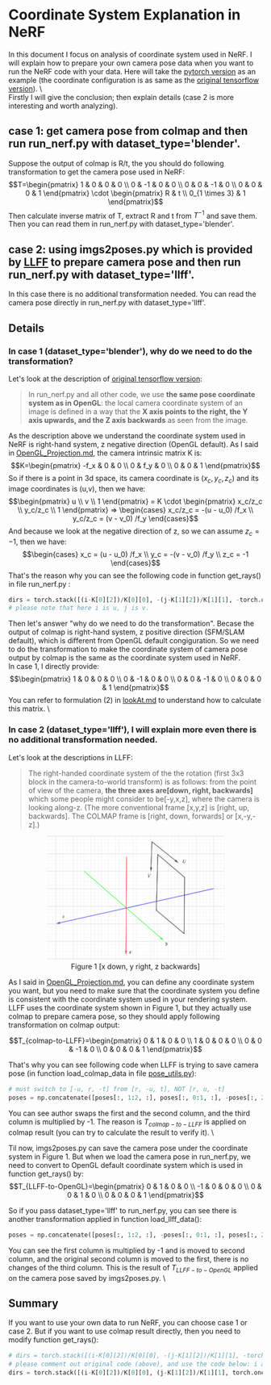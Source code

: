 # Coordinate System Explanation in NeRF

In this document I focus on analysis of coordinate system used in NeRF. I will explain how to prepare your own camera pose data when you want to run the NeRF code with your data. Here will take the [pytorch version](https://github.com/yenchenlin/nerf-pytorch/tree/master) as an example (the coordinate configuration is as same as the [original tensorflow version](https://github.com/bmild/nerf)). \  
Firstly I will give the conclusion; then explain details (case 2 is more interesting and worth analyzing).

## case 1: get camera pose from colmap and then run run_nerf.py with dataset_type='blender'.
Suppose the output of colmap is R/t, the you should do following transformation to get the camera pose used in NeRF:
$$T=\begin{pmatrix}
1 & 0 & 0 & 0 \\
0 & -1 & 0 & 0 \\
0 & 0 & -1 & 0 \\
0 & 0 & 0 & 1
\end{pmatrix}  \cdot \begin{pmatrix}
R & t \\
0_{1 \times 3} & 1
\end{pmatrix}$$
Then calculate inverse matrix of T, extract R and t from $T^{-1}$ and save them. Then you can read them in run_nerf.py with dataset_type='blender'.

## case 2: using imgs2poses.py which is provided by [LLFF](https://github.com/Fyusion/LLFF/tree/master) to prepare camera pose and then run run_nerf.py with dataset_type='llff'.
In this case there is no additional transformation needed. You can read the camera pose directly in run_nerf.py with dataset_type='llff'.

## Details
### In case 1 (dataset_type='blender'), why do we need to do the transformation? 
Let's look at the description of [original tensorflow version](https://github.com/bmild/nerf): 
> In run_nerf.py and all other code, we use **the same pose coordinate system as in OpenGL**: the local camera coordinate system of an image is defined in a way that the **X axis points to the right, the Y axis upwards, and the Z axis backwards** as seen from the image.

As the description above we understand the coordinate system used in NeRF is right-hand system, z negative direction (OpenGL default). As I said in [OpenGL_Projection.md](https://github.com/bitlw/LearnProjMatrix/blob/main/doc/OpenGL_Projection.md), the camera intrinsic matrix K is:
$$K=\begin{pmatrix}
-f_x & 0 & 0 \\
0 & f_y & 0 \\
0 & 0 & 1
\end{pmatrix}$$
So if there is a point in 3d space, its camera coordinate is $(x_c, y_c, z_c)$ and its image coordinates is (u,v), then we have:
$$\begin{pmatrix}
u \\
v \\
1
\end{pmatrix} = K \cdot \begin{pmatrix}
x_c/z_c \\
y_c/z_c \\
1
\end{pmatrix} => 
\begin{cases}
x_c/z_c = -(u - u_0) /f_x \\
y_c/z_c = (v - v_0) /f_y 
\end{cases}$$
And because we look at the negative direction of z, so we can assume $z_c = -1$, then we have:
$$\begin{cases}
x_c = (u - u_0) /f_x \\
y_c = -(v - v_0) /f_y \\
z_c = -1
\end{cases}$$
That's the reason why you can see the following code in function get_rays() in file run_nerf.py :
```python
dirs = torch.stack([(i-K[0][2])/K[0][0], -(j-K[1][2])/K[1][1], -torch.ones_like(i)], -1)
# please note that here i is u, j is v.
```

Then let's answer "why do we need to do the transformation". Becase the output of colmap is right-hand system, z positive direction (SFM/SLAM default), which is different from OpenGL default congiguration. So we need to do the transformation to make the coordinate system of camera pose output by colmap is the same as the coordinate system used in NeRF. \
In case 1, I directly provide:
$$\begin{pmatrix}
1 & 0 & 0 & 0 \\
0 & -1 & 0 & 0 \\
0 & 0 & -1 & 0 \\
0 & 0 & 0 & 1
\end{pmatrix}$$
You can refer to formulation (2) in [lookAt.md](https://github.com/bitlw/LearnProjMatrix/blob/main/doc/lookAt.md) to understand how to calculate this matrix. \

### In case 2 (dataset_type='llff'), I will explain more even there is no additional transformation needed.
Let's look at the descriptions in LLFF:
> The right-handed coordinate system of the the rotation (first 3x3 block in the camera-to-world transform) is as follows: from the point of view of the camera, **the three axes are[down, right, backwards]** which some people might consider to be[-y,x,z], where the camera is looking along-z. (The more conventional frame [x,y,z] is [right, up, backwards]. The COLMAP frame is [right, down, forwards] or [x,-y,-z].)

<div align=center><img src='../imgs/llff.png' width="70%"></div>
<div align=center>Figure 1 [x down, y right, z backwards]</div>

As I said in [OpenGL_Projection.md](https://github.com/bitlw/LearnProjMatrix/blob/main/doc/OpenGL_Projection.md), you can define any coordinate system you want, but you need to make sure that the coordinate system you define is consistent with the coordinate system used in your rendering system. \
LLFF uses the coordinate system shown in Figure 1, but they actually use colmap to prepare camera pose, so they should apply following transformation on colmap output:

$$T_{colmap-to-LLFF}=\begin{pmatrix}
0 & 1 & 0 & 0 \\
1 & 0 & 0 & 0 \\
0 & 0 & -1 & 0 \\
0 & 0 & 0 & 1
\end{pmatrix}$$

That's why you can see following code when LLFF is trying to save camera pose (in function load_colmap_data in file [pose_utils.py](https://github.com/Fyusion/LLFF/blob/master/llff/poses/pose_utils.py)):
```python
# must switch to [-u, r, -t] from [r, -u, t], NOT [r, u, -t]
poses = np.concatenate([poses[:, 1:2, :], poses[:, 0:1, :], -poses[:, 2:3, :], poses[:, 3:4, :], poses[:, 4:5, :]], 1)
```
You can see author swaps the first and the second column, and the third column is multiplied by -1. The reason is $T_{colmap-to-LLFF}$ is applied on colmap result (you can try to calculate the result to verify it). \

Til now, imgs2poses.py can save the camera pose under the coordinate system in Figure 1. But when we load the camera pose in run_nerf.py, we need to convert to OpenGL default coordinate system which is used in function get_rays() by:
$$T_{LLFF-to-OpenGL}=\begin{pmatrix}
0 & 1 & 0 & 0 \\
-1 & 0 & 0 & 0 \\
0 & 0 & 1 & 0 \\
0 & 0 & 0 & 1
\end{pmatrix}$$

So if you pass dataset_type='llff' to run_nerf.py, you can see there is another transformation applied in function load_llff_data():

```python
poses = np.concatenate([poses[:, 1:2, :], -poses[:, 0:1, :], poses[:, 2:, :]], 1)
```
You can see the first column is multiplied by -1 and is moved to second column, and the original second column is moved to the first, there is no changes of the third column. This is the result of $T_{LLFF-to-OpenGL}$ applied on the camera pose saved by imgs2poses.py. \

## Summary
If you want to use your own data to run NeRF, you can choose case 1 or case 2. But if you want to use colmap result directly, then you need to modify function get_rays():
```python
# dirs = torch.stack([(i-K[0][2])/K[0][0], -(j-K[1][2])/K[1][1], -torch.ones_like(i)], -1)
# please comment out original code (above), and use the code below: i and j are both positive and the last column should be 1 rather than -1
dirs = torch.stack([(i-K[0][2])/K[0][0], (j-K[1][2])/K[1][1], torch.ones_like(i)], -1)